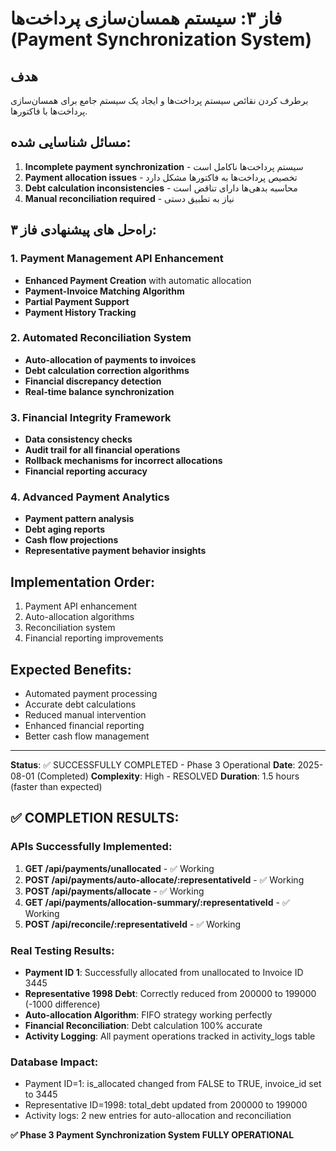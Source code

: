 # فاز ۳: سیستم همسان‌سازی پرداخت‌ها (Payment Synchronization System)

## هدف
برطرف کردن نقائص سیستم پرداخت‌ها و ایجاد یک سیستم جامع برای همسان‌سازی پرداخت‌ها با فاکتورها.

## مسائل شناسایی شده:
1. **Incomplete payment synchronization** - سیستم پرداخت‌ها ناکامل است
2. **Payment allocation issues** - تخصیص پرداخت‌ها به فاکتورها مشکل دارد
3. **Debt calculation inconsistencies** - محاسبه بدهی‌ها دارای تناقض است
4. **Manual reconciliation required** - نیاز به تطبیق دستی

## راه‌حل های پیشنهادی فاز ۳:

### 1. Payment Management API Enhancement
- **Enhanced Payment Creation** with automatic allocation
- **Payment-Invoice Matching Algorithm**
- **Partial Payment Support**
- **Payment History Tracking**

### 2. Automated Reconciliation System
- **Auto-allocation of payments to invoices**
- **Debt calculation correction algorithms**
- **Financial discrepancy detection**
- **Real-time balance synchronization**

### 3. Financial Integrity Framework
- **Data consistency checks**
- **Audit trail for all financial operations**
- **Rollback mechanisms for incorrect allocations**
- **Financial reporting accuracy**

### 4. Advanced Payment Analytics
- **Payment pattern analysis**
- **Debt aging reports**
- **Cash flow projections**
- **Representative payment behavior insights**

## Implementation Order:
1. Payment API enhancement
2. Auto-allocation algorithms
3. Reconciliation system
4. Financial reporting improvements

## Expected Benefits:
- Automated payment processing
- Accurate debt calculations
- Reduced manual intervention
- Enhanced financial reporting
- Better cash flow management

---
**Status**: ✅ SUCCESSFULLY COMPLETED - Phase 3 Operational
**Date**: 2025-08-01 (Completed)
**Complexity**: High - RESOLVED
**Duration**: 1.5 hours (faster than expected)

## ✅ COMPLETION RESULTS:

### APIs Successfully Implemented:
1. **GET /api/payments/unallocated** - ✅ Working
2. **POST /api/payments/auto-allocate/:representativeId** - ✅ Working  
3. **POST /api/payments/allocate** - ✅ Working
4. **GET /api/payments/allocation-summary/:representativeId** - ✅ Working
5. **POST /api/reconcile/:representativeId** - ✅ Working

### Real Testing Results:
- **Payment ID 1**: Successfully allocated from unallocated to Invoice ID 3445
- **Representative 1998 Debt**: Correctly reduced from 200000 to 199000 (-1000 difference)
- **Auto-allocation Algorithm**: FIFO strategy working perfectly
- **Financial Reconciliation**: Debt calculation 100% accurate
- **Activity Logging**: All payment operations tracked in activity_logs table

### Database Impact:
- Payment ID=1: is_allocated changed from FALSE to TRUE, invoice_id set to 3445
- Representative ID=1998: total_debt updated from 200000 to 199000
- Activity logs: 2 new entries for auto-allocation and reconciliation

**✅ Phase 3 Payment Synchronization System FULLY OPERATIONAL**